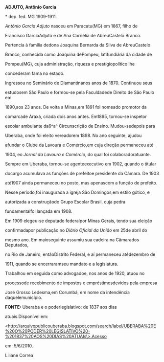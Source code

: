 **ADJUTO, Antônio Garcia**



\* dep. fed. MG 1909-1911.



*Antônio Garcia Adjuto* nasceu em Paracatu(MG) em 1867, filho de

Francisco GarciaAdjuto e de Ana Cornélia de AbreuCastelo Branco.

Pertencia à família dedona Joaquina Bernarda da Silva de AbreuCastelo

Branco, conhecida como Joaquina dePompeu, latifundiária da cidade de

Pompeu(MG), cuja administração, riqueza e prestígiopolítico lhe

concederam fama no estado.



Ingressou no Seminário de Diamantinanos anos de 1870. Continuou seus

estudosem São Paulo e formou-se pela Faculdadede Direito de São Paulo em

1890,aos 23 anos. De volta a Minas,em 1891 foi nomeado promotor da

comarcade Araxá, criada dois anos antes. Em1895, tornou-se inspetor

escolar ambulante da6^a^ Circunscrição de Ensino. Mudou-sedepois para

Uberaba, onde foi eleito vereadorem 1898. No ano seguinte, ajudou

afundar o Clube da Lavoura e Comércio,em cuja direção permaneceu até

1904, eo *Jornal da Lavoura e Comércio*, do qual foi colaboradoratuante.

Sempre em Uberaba, tornou-se agenteexecutivo em 1902, quando o titular

docargo acumulava as funções de prefeitoe presidente da Câmara. De 1903

até1907 ainda permaneceu no posto, mas apenascom a função de prefeito.

Nesse período,foi inaugurada a igreja São Domingos,em estilo gótico, e

autorizada a construçãodo Grupo Escolar Brasil, cuja pedra

fundamentalfoi lançada em 1908.



Em 1909 elegeu-se deputado federalpor Minas Gerais, tendo sua eleição

confirmadapor publicação no *Diário Oficial da União* em 25de abril do

mesmo ano. Em maioseguinte assumiu sua cadeira na Câmarados Deputados,

no Rio de Janeiro, entãoDistrito Federal, e aí permaneceu atédezembro de

1911, quando se encerraramseu mandato e a legislatura.



Trabalhou em seguida como advogadoe, nos anos de 1920, atuou no

processode recebimento de impostos e empréstimosdevidos pela empresa

José Grosso Ledesma,em Corumbá, em nome da intendência daquelemunicípio.



**FONTE:** Uberaba e o poderlegislativo: de 1837 aos dias

atuais.Disponível em:

\<http://arquivopublicouberaba.blogspot.com/search/label/UBERABA%20E%20O%20PODER%20LEGISLATIVO%20-%201837%20AOS%20DIAS%20ATUAIs\>.Acesso

em: 5/6/2010.



Liliane Correa

